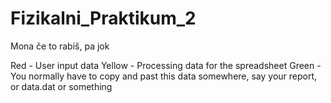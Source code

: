 # Fizikalni_Praktikum_2
Mona če to rabiš, pa jok

Red - User input data
Yellow - Processing data for the spreadsheet
Green - You normally have to copy and past this data somewhere, say your report, or data.dat or something

